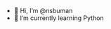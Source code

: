 - 👋 Hi, I’m @nsbuman
- 🌱 I’m currently learning Python

<!---
nsbuman/nsbuman is a ✨ special ✨ repository because its `README.md` (this file) appears on your GitHub profile.
You can click the Preview link to take a look at your changes.
--->
